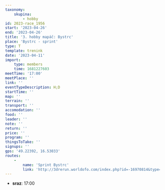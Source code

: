 ```yaml
---
taxonomy:
    skupina:
        - hobby
id: 2023-race_1956
start: '2023-04-26'
end: '2023-04-26'
title: '3. hobby mapáč: Bystrc'
place: 'Bystrc - sprint'
type: T
template: trenink
date: '2023-04-11'
import:
    type: members
    time: 1681227603
meetTime: '17:00'
meetPlace: ''
link: ''
eventTypeDescription: H;D
startTime: ''
map: ''
terrain: ''
transport: ''
accomodation: ''
food: ''
leader: ''
note: ''
return: ''
price: ''
program: ''
thingsToTake: ''
signups: ''
gps: '49.22392, 16.53033'
routes:
    -
        name: 'Sprint Bystrc'
        link: 'http://3drerun.worldofo.com/index.php?id=-16970814&type=info'
---
```


* **sraz**: 17:00
